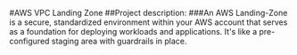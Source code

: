 #AWS VPC Landing Zone
##Project description:
###An AWS Landing-Zone is a secure, standardized environment within your AWS account that serves as a foundation for deploying workloads and applications. It's like a pre-configured staging area with guardrails in place.
